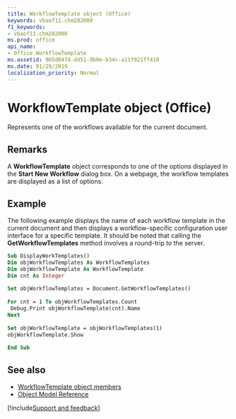 ```yaml
---
title: WorkflowTemplate object (Office)
keywords: vbaof11.chm282000
f1_keywords:
- vbaof11.chm282000
ms.prod: office
api_name:
- Office.WorkflowTemplate
ms.assetid: 965d0474-dd51-9b0e-b34c-a11f921ff410
ms.date: 01/29/2019
localization_priority: Normal
---
```



# WorkflowTemplate object (Office)

Represents one of the workflows available for the current document.


## Remarks

A **WorkflowTemplate** object corresponds to one of the options displayed in the **Start New Workflow** dialog box. On a webpage, the workflow templates are displayed as a list of options.


## Example

The following example displays the name of each workflow template in the current document and then displays a workflow-specific configuration user interface for a specific template. It should be noted that calling the **GetWorkflowTemplates** method involves a round-trip to the server.


```vb
Sub DisplayWorkTemplates() 
Dim objWorkflowTemplates As WorkflowTemplates 
Dim objWorkflowTemplate As WorkflowTemplate 
Dim cnt As Integer 
 
Set objWorkflowTemplates = Document.GetWorkflowTemplates() 
 
For cnt = 1 To objWorkflowTemplates.Count 
 Debug.Print objWorkflowTemplate(cnt).Name 
Next 
 
Set objWorkflowTemplate = objWorkflowTemplates(1) 
objWorkflowTemplate.Show 
 
End Sub 

```


## See also

- [WorkflowTemplate object members](overview/Library-Reference/workflowtemplate-members-office.md)
- [Object Model Reference](overview/Library-Reference/reference-object-library-reference-for-office.md)

[!include[Support and feedback](~/includes/feedback-boilerplate.md)]